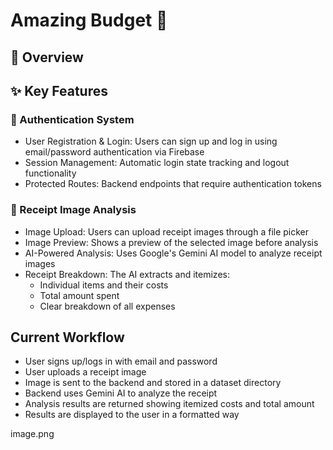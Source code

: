 # Amazing Budget 🤖


## 🌟 Overview

## ✨ Key Features

### 🔐 Authentication System
* User Registration & Login: Users can sign up and log in using email/password authentication via Firebase
* Session Management: Automatic login state tracking and logout functionality
* Protected Routes: Backend endpoints that require authentication tokens

### 📸 Receipt Image Analysis
* Image Upload: Users can upload receipt images through a file picker
* Image Preview: Shows a preview of the selected image before analysis
* AI-Powered Analysis: Uses Google's Gemini AI model to analyze receipt images
* Receipt Breakdown: The AI extracts and itemizes:
  - Individual items and their costs
  - Total amount spent
  - Clear breakdown of all expenses

## Current Workflow
* User signs up/logs in with email and password
* User uploads a receipt image
* Image is sent to the backend and stored in a dataset directory
* Backend uses Gemini AI to analyze the receipt
* Analysis results are returned showing itemized costs and total amount
* Results are displayed to the user in a formatted way

image.png